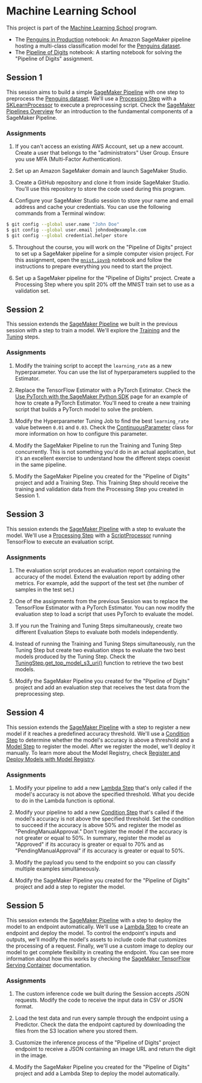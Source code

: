 # Machine Learning School

This project is part of the [Machine Learning School](https://www.ml.school) program.

* The [Penguins in Production](penguins.ipynb) notebook: An Amazon SageMaker pipeline hosting a multi-class classification model for the [Penguins dataset](https://www.kaggle.com/parulpandey/palmer-archipelago-antarctica-penguin-data).
* The [Pipeline of Digits](mnist/mnist.ipynb) notebook: A starting notebook for solving the "Pipeline of Digits" assignment.
## Session 1

This session aims to build a simple [SageMaker Pipeline](https://docs.aws.amazon.com/sagemaker/latest/dg/pipelines-sdk.html) with one step to preprocess the [Penguins dataset](https://www.kaggle.com/parulpandey/palmer-archipelago-antarctica-penguin-data). We'll use a [Processing Step](https://docs.aws.amazon.com/sagemaker/latest/dg/build-and-manage-steps.html#step-type-processing) with a [SKLearnProcessor](https://sagemaker.readthedocs.io/en/stable/frameworks/sklearn/sagemaker.sklearn.html#scikit-learn-processor) to execute a preprocessing script. Check the [SageMaker Pipelines Overview](https://docs.aws.amazon.com/sagemaker/latest/dg/pipelines-sdk.html) for an introduction to the fundamental components of a SageMaker Pipeline.

### Assignments

1. If you can't access an existing AWS Account, set up a new account. Create a user that belongs to the "administrators" User Group. Ensure you use MFA (Multi-Factor Authentication).

2. Set up an Amazon SageMaker domain and launch SageMaker Studio.

3. Create a GitHub repository and clone it from inside SageMaker Studio. You'll use this repository to store the code used during this program.

4. Configure your SageMaker Studio session to store your name and email address and cache your credentials. You can use the following commands from a Terminal window:

```bash
$ git config --global user.name "John Doe"
$ git config --global user.email johndoe@example.com
$ git config --global credential.helper store
```

5. Throughout the course, you will work on the "Pipeline of Digits" project to set up a SageMaker pipeline for a simple computer vision project. For this assignment, open the [`mnist.ipynb`](mnist/mnist.ipynb) notebook and follow the instructions to prepare everything you need to start the project.

6. Set up a SageMaker pipeline for the "Pipeline of Digits" project. Create a Processing Step where you split 20% off the MNIST train set to use as a validation set.


## Session 2

This session extends the [SageMaker Pipeline](https://docs.aws.amazon.com/sagemaker/latest/dg/pipelines-sdk.html) we built in the previous session with a step to train a model. We'll explore the [Training](https://docs.aws.amazon.com/sagemaker/latest/dg/build-and-manage-steps.html#step-type-training) and the [Tuning](https://docs.aws.amazon.com/sagemaker/latest/dg/build-and-manage-steps.html#step-type-tuning) steps. 

### Assignments

1. Modify the training script to accept the `learning_rate` as a new hyperparameter. You can use the list of hyperparameters supplied to the Estimator.

2. Replace the TensorFlow Estimator with a PyTorch Estimator. Check the [Use PyTorch with the SageMaker Python SDK](https://sagemaker.readthedocs.io/en/stable/frameworks/pytorch/using_pytorch.html#create-an-estimator) page for an example of how to create a PyTorch Estimator. You'll need to create a new training script that builds a PyTorch model to solve the problem.

3. Modify the Hyperparameter Tuning Job to find the best `learning_rate` value between `0.01` and `0.03`. Check the [ContinuousParameter](https://sagemaker.readthedocs.io/en/stable/api/training/parameter.html#sagemaker.parameter.ContinuousParameter) class for more information on how to configure this parameter.

4. Modify the SageMaker Pipeline to run the Training and Tuning Step concurrently. This is not something you'd do in an actual application, but it's an excellent exercise to understand how the different steps coexist in the same pipeline.

5. Modify the SageMaker Pipeline you created for the "Pipeline of Digits" project and add a Training Step. This Training Step should receive the training and validation data from the Processing Step you created in Session 1.


## Session 3

This session extends the [SageMaker Pipeline](https://docs.aws.amazon.com/sagemaker/latest/dg/pipelines-sdk.html) with a step to evaluate the model. We'll use a [Processing Step](https://docs.aws.amazon.com/sagemaker/latest/dg/build-and-manage-steps.html#step-type-processing) with a [ScriptProcessor](https://sagemaker.readthedocs.io/en/stable/api/training/processing.html#sagemaker.processing.ScriptProcessor) running TensorFlow to execute an evaluation script. 

### Assignments

1. The evaluation script produces an evaluation report containing the accuracy of the model. Extend the evaluation report by adding other metrics. For example, add the support of the test set (the number of samples in the test set.)

2. One of the assignments from the previous Session was to replace the TensorFlow Estimator with a PyTorch Estimator. You can now modify the evaluation step to load a script that uses PyTorch to evaluate the model.

3. If you run the Training and Tuning Steps simultaneously, create two different Evaluation Steps to evaluate both models independently.

4. Instead of running the Training and Tuning Steps simultaneously, run the Tuning Step but create two evaluation steps to evaluate the two best models produced by the Tuning Step. Check the [TuningStep.get_top_model_s3_uri()](https://sagemaker.readthedocs.io/en/stable/workflows/pipelines/sagemaker.workflow.pipelines.html#sagemaker.workflow.steps.TuningStep.get_top_model_s3_uri) function to retrieve the two best models.

5. Modify the SageMaker Pipeline you created for the "Pipeline of Digits" project and add an evaluation step that receives the test data from the preprocessing step.


## Session 4

This session extends the [SageMaker Pipeline](https://docs.aws.amazon.com/sagemaker/latest/dg/pipelines-sdk.html) with a step to register a new model if it reaches a predefined accuracy threshold. We'll use a [Condition Step](https://docs.aws.amazon.com/sagemaker/latest/dg/build-and-manage-steps.html#step-type-condition) to determine whether the model's accuracy is above a threshold and a [Model Step](https://docs.aws.amazon.com/sagemaker/latest/dg/build-and-manage-steps.html#step-type-model) to register the model. After we register the model, we'll deploy it manually. To learn more about the Model Registry, check [Register and Deploy Models with Model Registry](https://docs.aws.amazon.com/sagemaker/latest/dg/model-registry.html).

### Assignments

1. Modify your pipeline to add a new [Lambda Step](https://docs.aws.amazon.com/sagemaker/latest/dg/build-and-manage-steps.html#step-type-lambda) that's only called if the model's accuracy is not above the specified threshold. What you decide to do in the Lambda function is optional.

2. Modify your pipeline to add a new [Condition Step](https://docs.aws.amazon.com/sagemaker/latest/dg/build-and-manage-steps.html#step-type-condition) that's called if the model's accuracy is not above the specified threshold. Set the condition to succeed if the accuracy is above 50% and register the model as "PendingManualApproval." Don't register the model if the accuracy is not greater or equal to 50%. In summary, register the model as "Approved" if its accuracy is greater or equal to 70% and as "PendingManualApproval" if its accuracy is greater or equal to 50%.

3. Modify the payload you send to the endpoint so you can classify multiple examples simultaneously. 

4. Modify the SageMaker Pipeline you created for the "Pipeline of Digits" project and add a step to register the model.

## Session 5
This session extends the [SageMaker Pipeline](https://docs.aws.amazon.com/sagemaker/latest/dg/pipelines-sdk.html) with a step to deploy the model to an endpoint automatically. We'll use a [Lambda Step](https://docs.aws.amazon.com/sagemaker/latest/dg/build-and-manage-steps.html#step-type-lambda) to create an endpoint and deploy the model. To control the endpoint's inputs and outputs, we'll modify the model's assets to include code that customizes the processing of a request. Finally, we'll use a custom image to deploy our model to get complete flexibility in creating the endpoint. You can see more information about how this works by checking the [SageMaker TensorFlow Serving Container](https://github.com/aws/sagemaker-tensorflow-serving-container) documentation.

### Assignments
1. The custom inference code we built during the Session accepts JSON requests. Modify the code to receive the input data in CSV or JSON format.

2. Load the test data and run every sample through the endpoint using a Predictor. Check the data the endpoint captured by downloading the files from the S3 location where you stored them.

3. Customize the inference process of the "Pipeline of Digits" project endpoint to receive a JSON containing an image URL and return the digit in the image.

4. Modify the SageMaker Pipeline you created for the "Pipeline of Digits" project and add a Lambda Step to deploy the model automatically.
